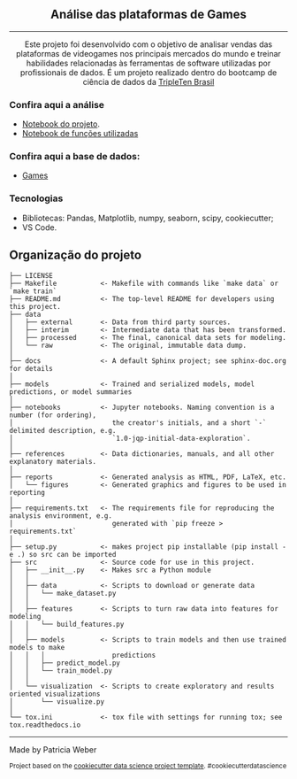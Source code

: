 <h2 align="center">
  Análise das plataformas de Games
</h2>

---

<p align="center">
  Este projeto foi desenvolvido com o objetivo de analisar vendas das plataformas de videogames nos principais mercados do mundo e treinar habilidades relacionadas às ferramentas de software utilizadas por profissionais de dados. É um projeto realizado dentro do bootcamp de ciência de dados da <a href="https://tripleten.com">TripleTen Brasil</a> </a>
</p>

###  Confira aqui a análise

- [Notebook do projeto](https://github.com/pat-weber/games_project/blob/main/eda.ipynb).
- [Notebook de funções utilizadas](https://github.com/pat-weber/games_project/blob/main/lib.ipynb)


### Confira aqui a base de dados:

- [Games](https://practicum-content.s3.us-west-1.amazonaws.com/datasets/games.csv)


###  Tecnologias 

-  Bibliotecas: Pandas, Matplotlib, numpy, seaborn, scipy, cookiecutter;
-  VS Code.



Organização do projeto
------------

    ├── LICENSE
    ├── Makefile           <- Makefile with commands like `make data` or `make train`
    ├── README.md          <- The top-level README for developers using this project.
    ├── data
    │   ├── external       <- Data from third party sources.
    │   ├── interim        <- Intermediate data that has been transformed.
    │   ├── processed      <- The final, canonical data sets for modeling.
    │   └── raw            <- The original, immutable data dump.
    │
    ├── docs               <- A default Sphinx project; see sphinx-doc.org for details
    │
    ├── models             <- Trained and serialized models, model predictions, or model summaries
    │
    ├── notebooks          <- Jupyter notebooks. Naming convention is a number (for ordering),
    │                         the creator's initials, and a short `-` delimited description, e.g.
    │                         `1.0-jqp-initial-data-exploration`.
    │
    ├── references         <- Data dictionaries, manuals, and all other explanatory materials.
    │
    ├── reports            <- Generated analysis as HTML, PDF, LaTeX, etc.
    │   └── figures        <- Generated graphics and figures to be used in reporting
    │
    ├── requirements.txt   <- The requirements file for reproducing the analysis environment, e.g.
    │                         generated with `pip freeze > requirements.txt`
    │
    ├── setup.py           <- makes project pip installable (pip install -e .) so src can be imported
    ├── src                <- Source code for use in this project.
    │   ├── __init__.py    <- Makes src a Python module
    │   │
    │   ├── data           <- Scripts to download or generate data
    │   │   └── make_dataset.py
    │   │
    │   ├── features       <- Scripts to turn raw data into features for modeling
    │   │   └── build_features.py
    │   │
    │   ├── models         <- Scripts to train models and then use trained models to make
    │   │   │                 predictions
    │   │   ├── predict_model.py
    │   │   └── train_model.py
    │   │
    │   └── visualization  <- Scripts to create exploratory and results oriented visualizations
    │       └── visualize.py
    │
    └── tox.ini            <- tox file with settings for running tox; see tox.readthedocs.io


--------

Made by Patricia Weber

<p><small>Project based on the <a target="_blank" href="https://drivendata.github.io/cookiecutter-data-science/">cookiecutter data science project template</a>. #cookiecutterdatascience</small></p>
